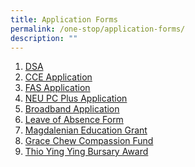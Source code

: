 ```yaml
---
title: Application Forms
permalink: /one-stop/application-forms/
description: ""
---
```

1. <a href="/files/One%20Stop/SACSS-DSA-Sec-2021_updated.pdf" target="_blank">DSA</a> 
2. <a href="https://go.gov.sg/sacss-cce-application-form" target="_blank">CCE Application</a> 
3. <a href="/files/One%20Stop/MOE-FAS-Application-Form-Sep-2022.pdf" target="_blank">FAS Application</a> 
4. <a href="https://www.imda.gov.sg/neupc" target="_blank">NEU PC Plus Application</a>
5.  <a href="https://eservice.imda.gov.sg/das/homepage" target="_blank">Broadband Application</a> 
6.  <a href="https://go.gov.sg/sacssloaform" target="_blank">Leave of Absence Form</a> 
7.   <a href="https://forms.zohopublic.com/SACSS/form/StMagdalenesFund/formperma/jqAWMs4sLEvbxn_X_kaQN3IH4m1-5u8L0n5F0J79obI" target="_blank">Magdalenian Education Grant</a>
8.    <a href="https://forms.zohopublic.com/SACSS/form/GraceChewCompassionFund/formperma/PKTN7nmOdF6mLaLQjeGaIbsDXF5QnUrHHmdOkDOgslw" target="_blank">Grace Chew Compassion Fund</a>  
9.    <a href="https://forms.zohopublic.com/SACSS/form/ThioYingYingBursaryAward/formperma/mHtR3ElABmaNFyAEpn_OPvYLIuA5wqZzK3x-WS019ic" target="_blank">Thio Ying Ying Bursary Award</a> 